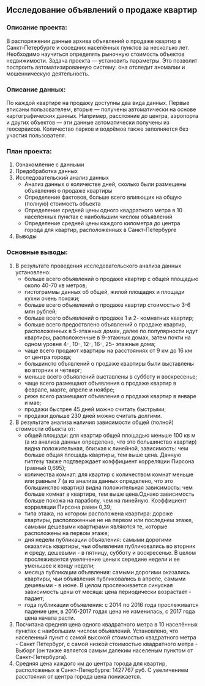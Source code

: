 ## Исследование объявлений о продаже квартир

### Описание проекта: 
В распоряжении данные архива объявлений о продаже квартир в Санкт-Петербурге и соседних населённых пунктов за несколько лет. Необходимо научиться определять рыночную стоимость объектов недвижимости. Задача проекта — установить параметры. Это позволит построить автоматизированную систему: она отследит аномалии и мошенническую деятельность.
### Описание данных:
По каждой квартире на продажу доступны два вида данных. Первые вписаны пользователем, вторые — получены автоматически на основе картографических данных. Например, расстояние до центра, аэропорта и других объектов — эти данные автоматически получены из геосервисов. Количество парков и водоёмов также заполняется без участия пользователя.
### План проекта:
1. Ознакомление с данными
2. Предобработка данных
3. Исследовательский анализ данных
   - Анализ данных о количестве дней, сколько были размещены объявления о продаже квартиры
   - Определение фактовов, больше всего влияющих на общую (полную) стоимость объекта
   - Определение средней цены одного квадратного метра в 10 населенных пунктах с наибольшим числом объявлений
   - Определение средней цены каждого километра до центра города для квартир, расположенных в Санкт-Петербурге
5. Выводы
### Основные выводы:
1. В результате проведения исследовательского анализа данных установлено:
    - больше всего объявлений о продаже квартир с общей площадью около 40-70 кв метров;
    - гистограммы данных об общей, жилой площадях и площади кухни очень похожи;
    - больше всего объявлений о продаже квартир стоимостью 3-6 млн рублей;
    - больше всего объявлений о продаже 1 и 2- комнатных квартир;
    - больше всего предоствлено объявлений о продаже квартир, расположенных в 5-этажных домах, далее по популярности идут квартиры, расположенные в 9-этажных домах, затем почти на одном уровне 4-, 10-, 12-, 16-, 25- этажные дома;
    - чаще всего продают квартиры на расстояниях от 9 км до 16 км от центра города;
    - большинсто объявлений о продаже квартиры были выставлены во вторник и четверг;
    - меньше всего объявлений выставлены в субботу и воскресенье;
    - чаще всего размещают объявления о продаже квартир в феврале, марте, апреле и ноябре;
    - реже всего размещают объявления о продаже квартир в январе и мае;
    - продажи быстрее 45 дней можно считать быстрыми;
    - продажи дольше 230 дней можно считать долгими.
2. В результате анализа наличия зависимости общей (полной) стоимости объекта от:
    - общей площади: для квартир общей площадью меньше 100 кв м (а из анализа данных определено, что это большинство квартир) видна положительная, близкая к линейной, зависимость: чем больше общая площадь квартиры, тем выше цена. Данную гиптезу также подтверждает коэффициент корреляции Пирсона (равный 0,695);
    - количества комнат: для квартир с количеством комнат меньше или равным 7 (а из анализа данных определено, что это большинство квартир) видна положительная зависимость: чем больше комнат в квартире, тем выше цена.Однако зависимость больше похожа на параболу, чем на линейную. Коэффициент корреляции Пирсона равен 0,39;
    - типа этажа, на котором расположена квартира: дороже квартиры, расположенные не на первом или последнем этаже, самыми дешевыми квартирами являются те, которые расположены на первом этаже;
    - дня недели публикации объявления: самыми дорогими оказались квартиры, чьи объявления публиковались во вторник и среду, дешевыми - в пятницу, субботу и воскресенье. В целом прослеживается увелечение цены к середине недели и ее уменьшее к концу недели;
    - месяца публикации объявления: самыми дорогими оказались квартиры, чьи объявления публиковались в апреле, самыми дешевыми - в июне. В целом прослеживается синусная зависимость цены от месяца: цена периодически возрастает - падает;
    - года публикации объявления: с 2014 по 2016 года прослеживатся падение цен, в 2016-2017 годах цена не изменилась, с 2017 года цена начала расти.
3. Посчитана средняя цена одного квадратного метра в 10 населённых пунктах с наибольшим числом объявлений. Установлено, что населенный пункт с самой высокой стоимостью квадратного метра - Санкт Петербург, с самой низкой стоимостью квадратного метра - Выборг (он также является самым далеким населеным пунктом от Санкт-Петербурга). 
4. Средняя цена каждого км до центра города для квартир, расположеных в Санкт-Петербурге: 1427767 руб. С увеличением расстояния от центра города цена понижается.


